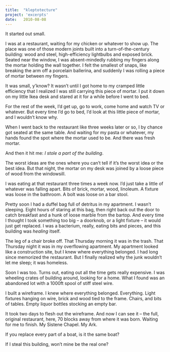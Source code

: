 ```yaml
---
title:  "kleptotecture"
project: 'excerpts'
date:   2010-08-08
---
```

It started out small.

I was at a restaurant, waiting for my chicken or whatever to show up. The place was one of those modern joints built into a turn-of-the-century building: wood and steel, high-efficiency lightbulbs and exposed brick. Seated near the window, I was absent-mindedly rubbing my fingers along the mortar holding the wall together. I felt the smallest of snaps, like breaking the arm off a porcelain ballerina, and suddenly I was rolling a piece of mortar between my fingers.

It was small, y'know? It wasn’t until I got home to my cramped little efficiency that I realized I was still carrying this piece of mortar. I put it down on my little Ikea desk and stared at it for a while before I went to bed.

For the rest of the week, I’d get up, go to work, come home and watch TV or whatever. But every time I’d go to bed, I’d look at this little piece of mortar, and I wouldn’t know why.

When I went back to the restaurant like three weeks later or so, I by chance got seated at the same table. And waiting for my pasta or whatever, my hands found the spot where the mortar used to be. And there was fresh mortar.

And then it hit me: _I stole a part of the building_.

The worst ideas are the ones where you can’t tell if it’s the worst idea or the best idea. But that night, the mortar on my desk was joined by a loose piece of wood from the windowsill.

I was eating at that restaurant three times a week now. I’d just take a little of whatever was falling apart. Bits of brick, mortar, wood, linoleum. A fixture was loose in the bathroom. A bolt was loose on a bar stool.

Pretty soon I had a duffel bag full of detritus in my apartment. I wasn’t sleeping. Eight hours of staring at this bag, then right back out the door to catch breakfast and a hunk of loose marble from the bartop. And every time I thought I took something too big – a doorknob, or a light fixture – it would just get replaced. I was a bacterium, really, eating bits and pieces, and this building was _healing_ itself.

The leg of a chair broke off. That Thursday morning it was in the trash. That Thursday night it was in my overflowing apartment. My apartment looked like a construction site, but I knew where everything belonged. I had long since memorized the restaurant. But I finally realized why the junk wouldn’t let me sleep; it was homeless.

Soon I was too. Turns out, eating out all the time gets really expensive. I was wheeling crates of building around, looking for a home. What I found was an abandoned lot with a 1000ft spool of stiff steel wire.

I built a wireframe. I knew where everything belonged. Everything. Light fixtures hanging on wire, brick and wood tied to the frame. Chairs, and bits of tables. Empty liquor bottles stocking an empty bar.

It took two days to flesh out the wireframe. And now I can see it – the full, original restaurant, here, 70 blocks away from where it was born. Waiting for me to finish. My Sistene Chapel. My Ark.

If you replace every part of a boat, is it the same boat?

If I steal this building, won’t mine be the real one?
